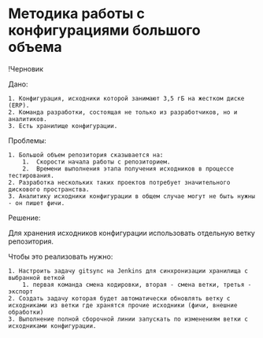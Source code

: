 # Методика работы с конфигурациями большого объема

!Черновик

Дано:

    1. Конфигурация, исходники которой занимают 3,5 гБ на жестком диске (ERP).
    2. Команда разработки, состоящая не только из разработчиков, но и аналитиков.
    3. Есть хранилище конфигурации.

Проблемы:

    1. Большой объем репозитория сказывается на:
        1.  Скорости начала работы с репозиторием.
        2.  Времени выполнения этапа получения исходников в процессе тестирования.
    2. Разработка нескольких таких проектов потребует значительного дискового пространства.
    3. Аналитику исходники конфигурации в общем случае могут не быть нужны - он пишет фичи.

Решение:

Для хранения исходников конфигурации использовать отдельную ветку репозитория.

Чтобы это реализовать нужно:

    1. Настроить задачу gitsync на Jenkins для синхронизации хранилища с выбранной веткой
        1. первая команда смена кодировки, вторая - смена ветки, третья - экспорт
    2. Создать задачу которая будет автоматически обновлять ветку с исходниками из ветки где хранятся прочие исходники (фичи, внешние обработки)
    3. Выполнение полной сборочной линии запускать по изменениям ветки с исходниками конфигурации.

